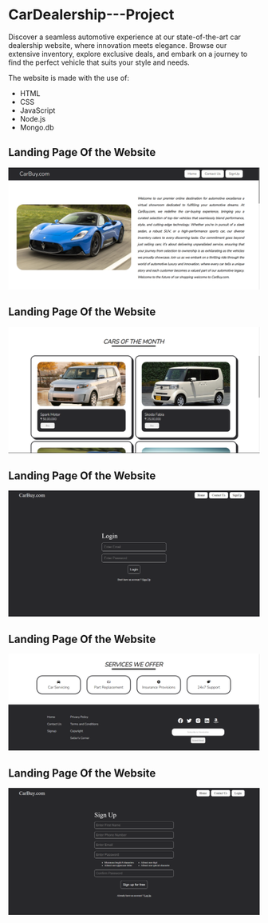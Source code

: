 # CarDealership---Project
Discover a seamless automotive experience at our state-of-the-art car dealership website, where innovation meets elegance. Browse our extensive inventory, explore exclusive deals, and embark on a journey to find the perfect vehicle that suits your style and needs.

The website is made with the use of:
- HTML
- CSS
- JavaScript
- Node.js
- Mongo.db

## Landing Page Of the Website

![Alt text](repoimage/homeabout.png)

## Landing Page Of the Website

![Alt text](repoimage/hometop.png)

## Landing Page Of the Website

![Alt text](repoimage/login.png)

## Landing Page Of the Website

![Alt text](repoimage/services.png)

## Landing Page Of the Website

![Alt text](repoimage/signup.png)
